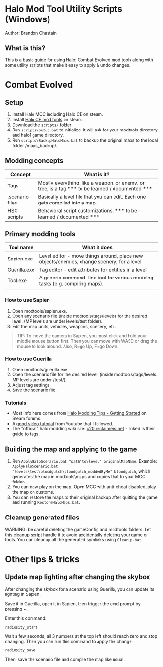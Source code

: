 # Halo Mod Tool Utility Scripts (Windows)
Author: Brandon Chastain


## What is this?
This is a basic guide for using Halo: Combat Evolved mod tools along with some utility scripts that make it easy to apply & undo changes.


# Combat Evolved

## Setup
1. Install Halo MCC including Halo CE on steam.
2. Install [Halo CE mod tools](https://steamcommunity.com/games/976730/announcements/detail/3007823106801144959) on steam.
3. Download the `scripts/` folder
2. Run `scripts\Setup.bat` to initialize. It will ask for your modtools directory and halo1 game directory.
3. Run `scripts\BackupHaloMaps.bat` to backup the original maps to the local folder /maps_backup/.


## Modding concepts
| Concept | What is it? |
|---|---|
| Tags | Mostly everything, like a weapon, or enemy, or tree, is a tag *** to be learned / documented *** |
| .scenario files | Basically a level file that you can edit. Each one gets compiled into a map. |
| HSC scripts | Behavioral script customizations. *** to be learned / documented *** |


## Primary modding tools

| Tool name | What it does |
|---|---|
| Sapien.exe | Level editor - move things around, place new objects/enemies, change scenery, for a level |
| Guerilla.exe | Tag editor - edit attributes for entities in a level |
| Tool.exe | A generic command-line tool for various modding tasks (e.g. compiling maps). |
|             |

### How to use Sapien
1. Open modtools/sapien.exe.
2. Open any scenario file (inside modtools/tags/levels) for the desired level. (MP levels are under levels/test folder).
3. Edit the map units, vehicles, weapons, scenery, etc.

> TIP:  To move the camera in Sapien, you must click and hold your middle mouse button first. Then you can move with WASD or drag the mouse to look around. Also, R=go Up, F=go Down.


### How to use Guerilla
1. Open modtools/guerilla.exe
2. Open the scenario file for the desired level. (inside modtools/tags/levels. MP levels are under /test/).
3. Adjust tag settings
4. Save the scenario file.


### Tutorials

* Most info here comes from [Halo Modding Tips - Getting Started](https://steamcommunity.com/sharedfiles/filedetails/?id=2673977984) on Steam forums.
* A [good video tutorial](https://www.youtube.com/watch?v=68C5Y9WEPUE) from Youtube that I followed.
* The "official" halo modding wiki site: [c20.reclaimers.net](https://c20.reclaimers.net/h1/tags/) - linked is their guide to tags.




## Building the map and applying to the game
1. Run `ApplyHaloScenario.bat "path\to\level" originalMapName`. Example: `ApplyHaloScenario.bat "levels\test\bloodgulch\bloodgulch_moddedByMe" bloodgulch`, which generates the map in modtools\maps and copies that to your MCC folder.
2. You can now play on the map. Open MCC with anti-cheat disabled, play the map on customs.
3. You can restore the maps to their original backup after quitting the game and running `RestoreHaloMaps.bat`.

## Cleanup generated files
WARNING: be careful deleting the gameConfig and modtools folders. Let this cleanup script handle it to avoid accidentally deleting your game or tools.
You can cleanup all the generated symlinks using `Cleanup.bat`.


# Other tips & tricks


## Update map lighting after changing the skybox
After changing the skybox for a scenario using Guerilla,
you can update its lighting in Sapien.

Save it in Guerilla, open it in Sapien, then trigger the cmd prompt by pressing ~.

Enter this command:
```
radiosity_start
```

Wait a few seconds, all 3 numbers at the top left should reach zero and stop changing. Then you can run this command to apply the change:

```
radiosity_save
```

Then, save the scenario file and compile the map like usual.